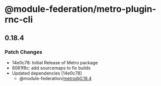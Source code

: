 # @module-federation/metro-plugin-rnc-cli

## 0.18.4

### Patch Changes

- 14e0c78: Initial Release of Metro package
- 8061f8c: add sourcemaps to fix builds
- Updated dependencies [14e0c78]
  - @module-federation/metro@0.18.4
